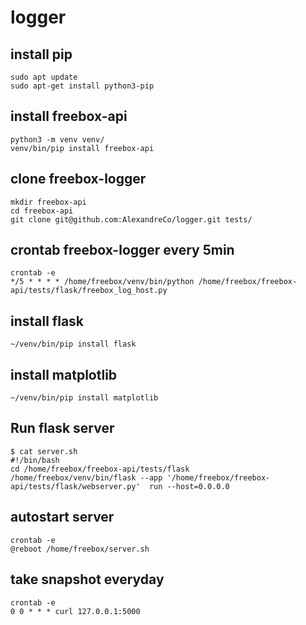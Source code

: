 # logger

## install pip

```
sudo apt update
sudo apt-get install python3-pip
```

## install freebox-api

```
python3 -m venv venv/
venv/bin/pip install freebox-api
```

## clone freebox-logger

```
mkdir freebox-api
cd freebox-api
git clone git@github.com:AlexandreCo/logger.git tests/
```

## crontab freebox-logger every 5min

```
crontab -e
*/5 * * * * /home/freebox/venv/bin/python /home/freebox/freebox-api/tests/flask/freebox_log_host.py
```

## install flask

```
~/venv/bin/pip install flask
```

## install matplotlib

```
~/venv/bin/pip install matplotlib
```

## Run flask server

```
$ cat server.sh
#!/bin/bash
cd /home/freebox/freebox-api/tests/flask
/home/freebox/venv/bin/flask --app '/home/freebox/freebox-api/tests/flask/webserver.py'  run --host=0.0.0.0
```

## autostart server

```
crontab -e
@reboot /home/freebox/server.sh
```

## take snapshot everyday

```
crontab -e
0 0 * * * curl 127.0.0.1:5000
```
